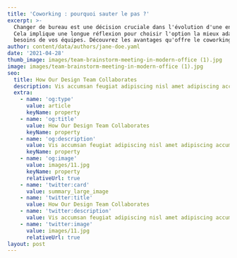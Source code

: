 ```yaml
---
title: 'Coworking : pourquoi sauter le pas ?'
excerpt: >-
  Changer de bureau est une décision cruciale dans l'évolution d'une entreprise.
  Cela implique une longue réflexion pour choisir l'option la mieux adaptée aux
  besoins de vos équipes. Découvrez les avantages qu'offre le coworking.
author: content/data/authors/jane-doe.yaml
date: '2021-04-28'
thumb_image: images/team-brainstorm-meeting-in-modern-office (1).jpg
image: images/team-brainstorm-meeting-in-modern-office (1).jpg
seo:
  title: How Our Design Team Collaborates
  description: Vis accumsan feugiat adipiscing nisl amet adipiscing accumsan.
  extra:
    - name: 'og:type'
      value: article
      keyName: property
    - name: 'og:title'
      value: How Our Design Team Collaborates
      keyName: property
    - name: 'og:description'
      value: Vis accumsan feugiat adipiscing nisl amet adipiscing accumsan.
      keyName: property
    - name: 'og:image'
      value: images/11.jpg
      keyName: property
      relativeUrl: true
    - name: 'twitter:card'
      value: summary_large_image
    - name: 'twitter:title'
      value: How Our Design Team Collaborates
    - name: 'twitter:description'
      value: Vis accumsan feugiat adipiscing nisl amet adipiscing accumsan.
    - name: 'twitter:image'
      value: images/11.jpg
      relativeUrl: true
layout: post
---
```

